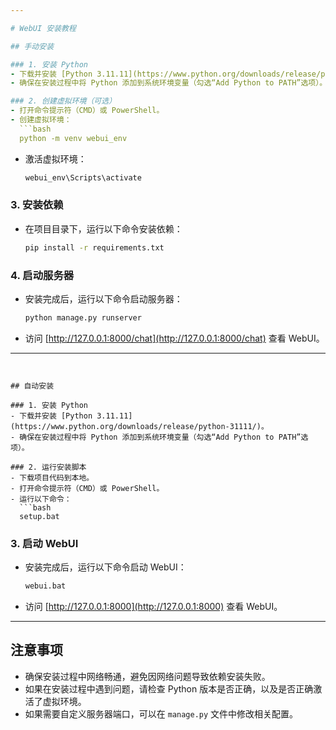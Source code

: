 ```yaml
---

# WebUI 安装教程

## 手动安装

### 1. 安装 Python
- 下载并安装 [Python 3.11.11](https://www.python.org/downloads/release/python-31111/)。
- 确保在安装过程中将 Python 添加到系统环境变量（勾选“Add Python to PATH”选项）。

### 2. 创建虚拟环境（可选）
- 打开命令提示符（CMD）或 PowerShell。
- 创建虚拟环境：
  ```bash
  python -m venv webui_env
  ```
- 激活虚拟环境：
  ```bash
  webui_env\Scripts\activate
  ```

### 3. 安装依赖
- 在项目目录下，运行以下命令安装依赖：
  ```bash
  pip install -r requirements.txt
  ```

### 4. 启动服务器
- 安装完成后，运行以下命令启动服务器：
  ```bash
  python manage.py runserver
  ```
- 访问 [http://127.0.0.1:8000/chat](http://127.0.0.1:8000/chat) 查看 WebUI。

---
```


## 自动安装

### 1. 安装 Python
- 下载并安装 [Python 3.11.11](https://www.python.org/downloads/release/python-31111/)。
- 确保在安装过程中将 Python 添加到系统环境变量（勾选“Add Python to PATH”选项）。

### 2. 运行安装脚本
- 下载项目代码到本地。
- 打开命令提示符（CMD）或 PowerShell。
- 运行以下命令：
  ```bash
  setup.bat
  ```

### 3. 启动 WebUI
- 安装完成后，运行以下命令启动 WebUI：
  ```bash
  webui.bat
  ```
- 访问 [http://127.0.0.1:8000](http://127.0.0.1:8000) 查看 WebUI。

---

## 注意事项

- 确保安装过程中网络畅通，避免因网络问题导致依赖安装失败。
- 如果在安装过程中遇到问题，请检查 Python 版本是否正确，以及是否正确激活了虚拟环境。
- 如果需要自定义服务器端口，可以在 `manage.py` 文件中修改相关配置。
